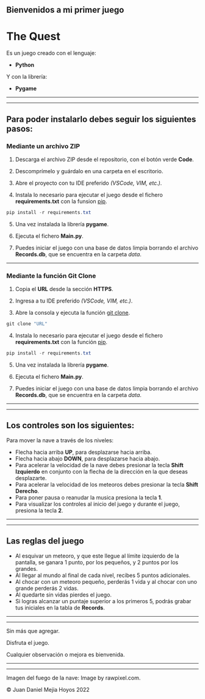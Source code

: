 ## Bienvenidos a mi primer juego

# The Quest
Es un juego creado con el lenguaje: 
- **Python**

Y con la librería:
- **Pygame**

***
***

## Para poder instalarlo debes seguir los siguientes pasos:

### Mediante un archivo ZIP


1. Descarga el archivo ZIP desde el repositorio, con el botón verde **Code**. 

2. Descomprímelo y guárdalo en una carpeta en el escritorio.

3. Abre el proyecto con tu IDE preferido _(VSCode, VIM, etc.)_.
4. Instala lo necesario para ejecutar el juego desde el fichero **requirements.txt** con la funsion [pip](https://pip.pypa.io/en/stable/).
```powershell
pip install -r requirements.txt
```
5. Una vez instalada la librería **pygame**.

6. Ejecuta el fichero **Main.py**.

7. Puedes iniciar el juego con una base de datos limpia borrando el archivo **Records.db**, que se encuentra en la carpeta *data*.

***

### Mediante la función Git Clone


1. Copia el **URL** desde la sección **HTTPS**.

2. Ingresa a tu IDE preferido _(VSCode, VIM, etc.)_.

3. Abre la consola y ejecuta la función [git clone](https://support.atlassian.com/bitbucket-cloud/docs/clone-a-git-repository/).
```powershell
git clone "URL"
```
4. Instala lo necesario para ejecutar el juego desde el fichero **requirements.txt** con la función [pip](https://pip.pypa.io/en/stable/).
```powershell
pip install -r requirements.txt
```
5.  Una vez instalada la librería **pygame**.

6. Ejecuta el fichero **Main.py**.

7. Puedes iniciar el juego con una base de datos limpia borrando el archivo **Records.db**, que se encuentra en la carpeta *data*.

***
***
## Los controles son los siguientes:


Para mover la nave a través de los niveles:
- Flecha hacia arriba **UP**, para desplazarse hacia arriba.
- Flecha hacia abajo **DOWN**, para desplazarse hacia abajo.
- Para acelerar la velocidad de la nave debes presionar la tecla **Shift Izquierdo** en conjunto con la flecha de la dirección en la que deseas desplazarte.
- Para acelerar la velocidad de los meteoros debes presionar la tecla **Shift Derecho**.
- Para poner pausa o reanudar la musica presiona la tecla **1**.
- Para visualizar los controles al inicio del juego y durante el juego, presiona la tecla **2**.
***
***
## Las reglas del juego

- Al esquivar un meteoro, y que este llegue al límite izquierdo de la pantalla, se ganara 1 punto, por los pequeños, y 2 puntos por los grandes.
- Al llegar al mundo al final de cada nivel, recibes 5 puntos adicionales.
- Al chocar con un meteoro pequeño, perderás 1 vida y al chocar con uno grande perderás 2 vidas.
- Al quedarte sin vidas pierdes el juego.
- Si logras alcanzar un puntaje superior a los primeros 5, podrás grabar tus iniciales en la tabla de **Records**.

***
***

Sin más que agregar.

Disfruta el juego.

Cualquier observación o mejora es bienvenida.
***
***
Imagen del fuego de la nave: Image by rawpixel.com.

&copy; Juan Daniel Mejia Hoyos 2022